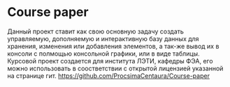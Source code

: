 # Course paper
Данный проект ставит как свою основную задачу создать управляемую, дополняемую и интерактивную базу данных для хранения, изменения или добавления элементов, а так-же вывод их в консоли с полмощью консольной графики, или в виде таблицы.
Курсовой проект создается для института ЛЭТИ, кафедры ФЭА, его можно использовать в соостветствии с открытой лицензией указанной на странице гит. https://github.com/ProcsimaCentaura/Course-paper
